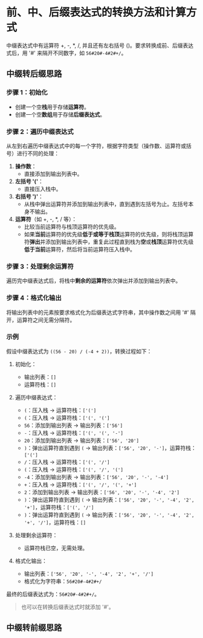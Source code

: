 # 前、中、后缀表达式的转换方法和计算方式
中缀表达式中有运算符 +, -, *, /, 并且还有左右括号 ()。要求转换成前、后缀表达式后，用 '#' 来隔开不同数字，如 `56#20#-4#2#+/`。

## 中缀转后缀思路
### 步骤 1：初始化
- 创建一个空**栈**用于存储**运算符**。
- 创建一个空**数组**用于存储**后缀表达式**。

### 步骤 2：遍历中缀表达式
从左到右遍历中缀表达式中的每一个字符，根据字符类型（操作数、运算符或括号）进行不同的处理：

1. **操作数**：
   - 直接添加到输出列表中。   
2. **左括号 '('**：
   - 直接压入栈中。   
3. **右括号 ')'**：
   - 从栈中弹出运算符并添加到输出列表中，直到遇到左括号为止。左括号本身不输出。   
4. **运算符**（如 +, -, *, / 等）：
   - 比较当前运算符与栈顶运算符的优先级。
   - 如果**当前**运算符的优先级**低于或等于栈顶**运算符的优先级，则将栈顶运算符**弹出**并添加到输出列表中，重复此过程直到栈为**空**或**栈顶**运算符优先级**低于当前**运算符，然后将当前运算符压入栈中。

### 步骤 3：处理剩余运算符
遍历完中缀表达式后，将栈中**剩余的运算符**依次弹出并添加到输出列表中。

### 步骤 4：格式化输出
将输出列表中的元素按要求格式化为后缀表达式字符串，其中操作数之间用 '#' 隔开，运算符之间无需分隔符。

### 示例
假设中缀表达式为 `((56 - 20) / (-4 + 2))`，转换过程如下：

1. 初始化：
   - 输出列表：`[]`
   - 运算符栈：`[]`

2. 遍历中缀表达式：
   - `(`：压入栈 -> 运算符栈：`['(']`
   - `(`：压入栈 -> 运算符栈：`['(', '(']`
   - `56`：添加到输出列表 -> 输出列表：`['56']`
   - `-`：压入栈 -> 运算符栈：`['(', '(', '-']`
   - `20`：添加到输出列表 -> 输出列表：`['56', '20']`
   - `)`：弹出运算符直到遇到 `(` -> 输出列表：`['56', '20', '-']`，运算符栈：`['(']`
   - `/`：压入栈 -> 运算符栈：`['(', '/']`
   - `(`：压入栈 -> 运算符栈：`['(', '/', '(']`
   - `-4`：添加到输出列表 -> 输出列表：`['56', '20', '-', '-4']`
   - `+`：压入栈 -> 运算符栈：`['(', '/', '(', '+']`
   - `2`：添加到输出列表 -> 输出列表：`['56', '20', '-', '-4', '2']`
   - `)`：弹出运算符直到遇到 `(` -> 输出列表：`['56', '20', '-', '-4', '2', '+']`，运算符栈：`['(', '/']`
   - `)`：弹出运算符直到遇到 `(` -> 输出列表：`['56', '20', '-', '-4', '2', '+', '/']`，运算符栈：`[]`

3. 处理剩余运算符：
   - 运算符栈已空，无需处理。

4. 格式化输出：
   - 输出列表：`['56', '20', '-', '-4', '2', '+', '/']`
   - 格式化为字符串：`56#20#-4#2#+/`

最终的后缀表达式为：`56#20#-4#2#+/`。
> 也可以在转换后缀表达式时就添加 '#'。

## 中缀转前缀思路
